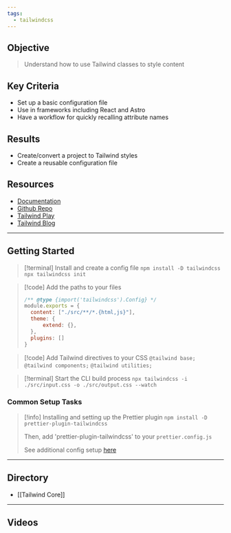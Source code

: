 ```yaml
---
tags:
  - tailwindcss
---
```


## Objective
> Understand how to use Tailwind classes to style content

## Key Criteria
- Set up a basic configuration file
- Use in frameworks including React and Astro
- Have a workflow for quickly recalling attribute names
## Results
- Create/convert a project to Tailwind styles
- Create a reusable configuration file

## Resources
- [Documentation](https://tailwindcss.com/docs/installation)
- [Github Repo](https://github.com/tailwindlabs/tailwindcss)
- [Tailwind Play](https://play.tailwindcss.com/)
- [Tailwind Blog](https://tailwindcss.com/blog)

---

## Getting Started

>[!terminal] Install and create a config file
> `npm install -D tailwindcss`
> `npx tailwindcss init`

>[!code] Add the paths to your files
>```js
>/** @type {import('tailwindcss').Config} */
>module.exports = {
>	content: ["./src/**/*.{html,js}"],
>	theme: {
>		extend: {},
>	},
>	plugins: []
>}
>```

>[!code] Add Tailwind directives to your CSS
>`@tailwind base;`
`@tailwind components;`
`@tailwind utilities;`

>[!terminal] Start the CLI build process
>`npx tailwindcss -i ./src/input.css -o ./src/output.css --watch`

### Common Setup Tasks

>[!info] Installing and setting up the Prettier plugin
>`npm install -D prettier-plugin-tailwindcss`
>
>Then, add 'prettier-plugin-tailwindcss' to your `prettier.config.js`
>
>See additional config setup [here](https://github.com/tailwindlabs/prettier-plugin-tailwindcss)



---
## Directory
- [[Tailwind Core]]
---
## Videos
